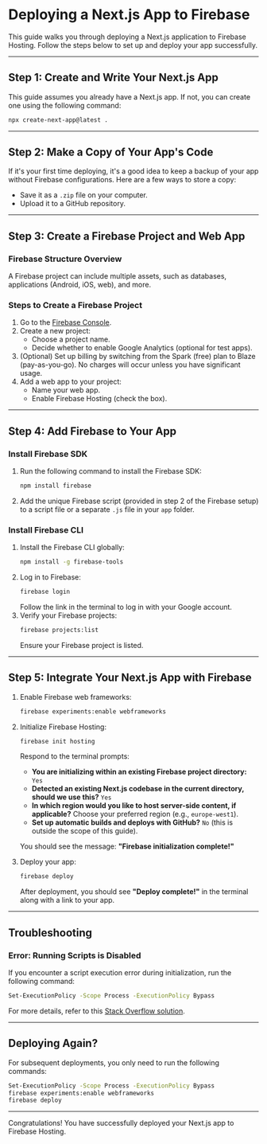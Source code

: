 # Deploying a Next.js App to Firebase

This guide walks you through deploying a Next.js application to Firebase Hosting. Follow the steps below to set up and deploy your app successfully.

---

## Step 1: Create and Write Your Next.js App

This guide assumes you already have a Next.js app. If not, you can create one using the following command:

```bash
npx create-next-app@latest .
```

---

## Step 2: Make a Copy of Your App's Code

If it's your first time deploying, it's a good idea to keep a backup of your app without Firebase configurations. Here are a few ways to store a copy:

- Save it as a `.zip` file on your computer.
- Upload it to a GitHub repository.

---

## Step 3: Create a Firebase Project and Web App

### Firebase Structure Overview

A Firebase project can include multiple assets, such as databases, applications (Android, iOS, web), and more.

### Steps to Create a Firebase Project

1. Go to the [Firebase Console](https://console.firebase.google.com).
2. Create a new project:
   - Choose a project name.
   - Decide whether to enable Google Analytics (optional for test apps).
3. (Optional) Set up billing by switching from the Spark (free) plan to Blaze (pay-as-you-go). No charges will occur unless you have significant usage.
4. Add a web app to your project:
   - Name your web app.
   - Enable Firebase Hosting (check the box).

---

## Step 4: Add Firebase to Your App

### Install Firebase SDK

1. Run the following command to install the Firebase SDK:
   ```bash
   npm install firebase
   ```
2. Add the unique Firebase script (provided in step 2 of the Firebase setup) to a script file or a separate `.js` file in your `app` folder.

### Install Firebase CLI

1. Install the Firebase CLI globally:
   ```bash
   npm install -g firebase-tools
   ```
2. Log in to Firebase:
   ```bash
   firebase login
   ```
   Follow the link in the terminal to log in with your Google account.
3. Verify your Firebase projects:
   ```bash
   firebase projects:list
   ```
   Ensure your Firebase project is listed.

---

## Step 5: Integrate Your Next.js App with Firebase

1. Enable Firebase web frameworks:
   ```bash
   firebase experiments:enable webframeworks
   ```
2. Initialize Firebase Hosting:
   ```bash
   firebase init hosting
   ```
   Respond to the terminal prompts:
   - **You are initializing within an existing Firebase project directory:** `Yes`
   - **Detected an existing Next.js codebase in the current directory, should we use this?** `Yes`
   - **In which region would you like to host server-side content, if applicable?** Choose your preferred region (e.g., `europe-west1`).
   - **Set up automatic builds and deploys with GitHub?** `No` (this is outside the scope of this guide).

   You should see the message: **"Firebase initialization complete!"**

3. Deploy your app:
   ```bash
   firebase deploy
   ```
   After deployment, you should see **"Deploy complete!"** in the terminal along with a link to your app.

---

## Troubleshooting

### Error: Running Scripts is Disabled

If you encounter a script execution error during initialization, run the following command:

```bash
Set-ExecutionPolicy -Scope Process -ExecutionPolicy Bypass
```

For more details, refer to this [Stack Overflow solution](https://stackoverflow.com/questions/60594178/firebase-cannot-be-loading-because-running-scripts-is-disabled-on-this-system).

---

## Deploying Again?

For subsequent deployments, you only need to run the following commands:

```bash
Set-ExecutionPolicy -Scope Process -ExecutionPolicy Bypass
firebase experiments:enable webframeworks
firebase deploy
```

---

Congratulations! You have successfully deployed your Next.js app to Firebase Hosting.
